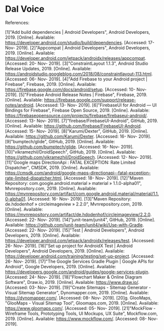 # Dal Voice

References:

[1]"Add build dependencies  |  Android Developers", Android Developers, 2019. [Online]. Available: https://developer.android.com/studio/build/dependencies. [Accessed: 17- Nov- 2019].
[2]"Appcompat  |  Android Developers", Android Developers, 2019. [Online]. Available: https://developer.android.com/jetpack/androidx/releases/appcompat. [Accessed: 20- Nov- 2019].
[3]"ConstraintLayout 1.1.3", Android Studio Release Updates, 2019. [Online]. Available: https://androidstudio.googleblog.com/2018/08/constraintlayout-113.html. [Accessed: 06- Nov- 2019].
[4]"Add Firebase to your Android project  |  Firebase", Firebase, 2019. [Online]. Available: https://firebase.google.com/docs/android/setup. [Accessed: 10- Nov- 2019].
[5]"Firebase Android Release Notes  |  Firebase", Firebase, 2019. [Online]. Available: https://firebase.google.com/support/release-notes/android. [Accessed: 13- Nov- 2019].
[6]"FirebaseUI for Android — UI Bindings for Firebase", Firebase Open Source, 2019. [Online]. Available: https://firebaseopensource.com/projects/firebase/firebaseui-android/. [Accessed: 13- Nov- 2019].
[7]"firebase/FirebaseUI-Android", GitHub, 2019. [Online]. Available: https://github.com/firebase/FirebaseUI-Android. [Accessed: 15- Nov- 2019].
[8]"Karumi/Dexter", GitHub, 2019. [Online]. Available: https://github.com/Karumi/Dexter. [Accessed: 16- Nov- 2019].
[9]"bumptech/glide", GitHub, 2019. [Online]. Available: https://github.com/bumptech/glide. [Accessed: 16- Nov- 2019].
[10]"vikramezhil/DroidSpeech", GitHub, 2019. [Online]. Available: https://github.com/vikramezhil/DroidSpeech. [Accessed: 12- Nov- 2019].
[11]"Google maps DirectionApi : FATAL EXCEPTION: Rate Limited Dispatcher", CMSDK, 2019. [Online]. Available: https://cmsdk.com/android/google-maps-directionapi--fatal-exception-rate-limited-dispatcher.html. [Accessed: 18- Nov- 2019].
[12]"Maven Repository: com.google.android.material » material » 1.1.0-alpha01", Mvnrepository.com, 2019. [Online]. Available: https://mvnrepository.com/artifact/com.google.android.material/material/1.1.0-alpha01. [Accessed: 16- Nov- 2019].
[13]"Maven Repository: de.hdodenhof » circleimageview » 2.2.0", Mvnrepository.com, 2019. [Online]. Available: https://mvnrepository.com/artifact/de.hdodenhof/circleimageview/2.2.0. [Accessed: 22- Nov- 2019].
[14]"junit-team/junit4", GitHub, 2019. [Online]. Available: https://github.com/junit-team/junit4/wiki/Use-with-Gradle. [Accessed: 22- Nov- 2019].
[15]"Test  |  Android Developers", Android Developers, 2019. [Online]. Available: https://developer.android.com/jetpack/androidx/releases/test. [Accessed: 26- Nov- 2019].
[16]"Set up project for AndroidX Test  |  Android Developers", Android Developers, 2019. [Online]. Available: https://developer.android.com/training/testing/set-up-project. [Accessed: 26- Nov- 2019].
[17]"The Google Services Gradle Plugin  |  Google APIs for Android", Google Developers, 2019. [Online]. Available: https://developers.google.com/android/guides/google-services-plugin. [Accessed: 24- Nov- 2019].
[18]"Flowchart Maker & Online Diagram Software", Draw.io, 2019. [Online]. Available: https://www.draw.io/. [Accessed: 03- Nov- 2019].
[19]"Create Sitemaps - Sitemap Generator - Visual Sitemap Generator", Dynomapper.com, 2019. [Online]. Available: https://dynomapper.com/. [Accessed: 08- Nov- 2019].
[20]g. GlooMaps, "GlooMaps - Visual Sitemap Tool", Gloomaps.com, 2019. [Online]. Available: https://www.gloomaps.com/. [Accessed: 05- Nov- 2019].
[21]"MockFlow - Wireframe Tools, Prototyping Tools, UI Mockups, UX Suite", Mockflow.com, 2019. [Online]. Available: https://www.mockflow.com/. [Accessed: 08- Nov- 2019].
